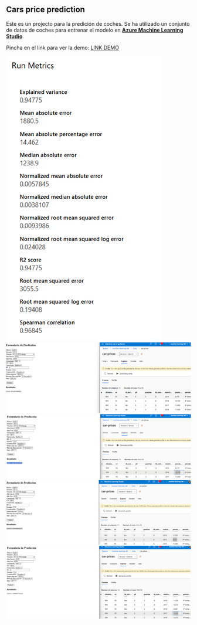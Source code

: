 ## Cars price prediction   

Este es un projecto para la predición de coches. Se ha utilizado un conjunto de datos de coches para entrenar el modelo en [**Azure Machine Learning Studio**](https://azure.microsoft.com/es-es/products/machine-learning).

Pincha en el link para ver la demo:
[LINK DEMO](https://tajamar365-my.sharepoint.com/:v:/p/tsuenkit_lui/ERlOes9Fy0hNs5l2hUuuBtABqcEVuVgPQhEo_hCi8x8k0A?nav=eyJyZWZlcnJhbEluZm8iOnsicmVmZXJyYWxBcHAiOiJPbmVEcml2ZUZvckJ1c2luZXNzIiwicmVmZXJyYWxBcHBQbGF0Zm9ybSI6IldlYiIsInJlZmVycmFsTW9kZSI6InZpZXciLCJyZWZlcnJhbFZpZXciOiJNeUZpbGVzTGlua0NvcHkifX0&e=OcnABt)

![Metrics](img/metrics.png)
![Test1](img/test01-car-pred.png)
![Test2](img/test02-car-pred.png)
![Test3](img/test03-car-pred.png)
![Test4](img/test04-car-pred.png)
